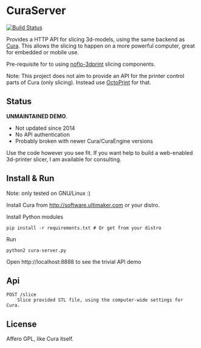 CuraServer
===========
[![Build Status](https://travis-ci.org/jonnor/CuraServer.png?branch=master)](https://travis-ci.org/jonnor/CuraServer)

Provides a HTTP API for slicing 3d-models, using the same backend as [Cura](http://github.com/daid/Cura).
This allows the slicing to happen on a more powerful computer, great for embedded or mobile use.

Pre-requisite for to using [noflo-3dprint](http://github.com/jonnor/noflo-3dprint) slicing components.

Note: This project does not aim to provide an API for the printer control parts of Cura (only slicing).
Instead use [OctoPrint](https://github.com/foosel/OctoPrint) for that.

Status
-------
**UNMAINTAINED DEMO**.

* Not updated since 2014
* No API authentication
* Probably broken with newer Cura/CuraEngine versions

Use the code however you see fit.
If you want help to build a web-enabled 3d-printer slicer, I am available for consulting.

Install & Run
--------
Note: only tested on GNU/Linux :)

Install Cura from http://software.ultimaker.com or your distro.

Install Python modules

    pip install -r requirements.txt # Or get from your distro

Run

    python2 cura-server.py

Open http://localhost:8888 to see the trivial API demo

Api
----

    POST /slice
        Slice provided STL file, using the computer-wide settings for Cura.

License
-------
Affero GPL, like Cura itself.
